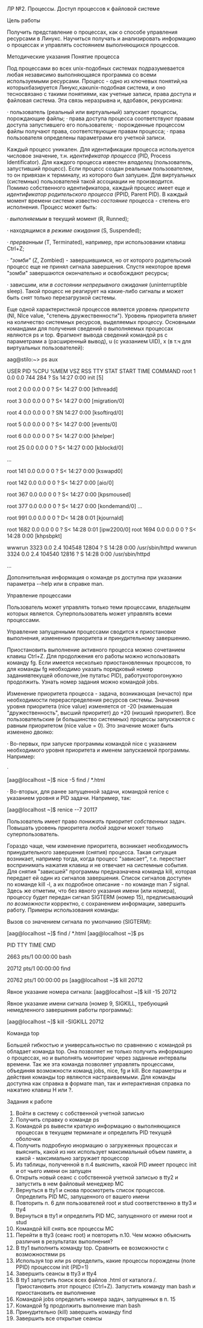 ﻿ЛР  №2.  Процессы.  Доступ  процессов  к файловой системе 

Цель работы 

Получить  представление  о  процессах,  как  о  способе  управления  ресурсами  в  Линукс. Научиться  получать  и  анализировать  информацию  о  процессах  и  управлять  состоянием выполняющихся процессов. 

Методические указания Понятие процесса 

Под  процессами  во  всех  unix-подобных  системах  подразумевается  любая  независимо выполняющаяся программа со всеми используемыми ресурсами. Процесс - одно из ключевых понятий,на которыхбазируется Линукс,какunix-подобная система, и оно тесносвязано с такими понятиями, как учетные записи, права доступа и файловая система. Эта связь неразрывна и, вдобавок, рекурсивна: 

· пользователь (реальный или виртуальный) запускает процессы, порождающие файлы; · права доступа процесса соответствуют правам доступа запустившего его пользователя; · порожденные процессом файлы получают права, соответствующие правам процесса; · права пользователя определены параметрами его учетной записи. 

Каждый процесс уникален. Для идентификации процесса используется числовое значение, т.н. *идентификатор*  *процесса* (PID,  Process  Identificator).  Для  каждого  процесса известен  *владелец*  (пользователь,  запустивший  процесс).  Если  процесс  создан  реальным пользователем,  то  он  привязан  к  терминалу,  из  которого  был  запушен.  Для  виртуальных (системных)  пользователей  такой  ассоциации  не  производится.  Помимо  собственного идентификатора,  каждый  процесс  имеет      еще  и *идентификатор*  *родительского процесса* (PPID, Parent PID). В каждый момент времени системе известно *состояние* процесса - степень его исполнения. Процесс может быть: 

· *выполняемым* в текущий момент (R, Runned); 

· находящимся *в режиме ожидания* (S, Suspended); 

· *прерванным* (T, Terminated), например, при использовании клавиш Ctrl+Z; 

· *"зомби"* (Z, Zombied) - завершившимся, но от которого родительский процесс еще не принял сигнала  завершения.  Спустя  некоторое  время  "зомби"  завершаются  окончательно  и освобождают ресурсы; 

· зависшим, или *в состоянии непрерывного ожидания* (uninterruptible sleep). Такой процесс не реагирует на какие-либо сигналы и может быть снят только перезагрузкой системы. 

Еще одной характеристикой процессов является *уровень приоритета* (NI, NIce value, "степень дружественности").  Уровень  приоритета  влияет  на  количество  системных  ресурсов, выделяемых  процессу. Основными командами для получения сведений о выполняемых процессах являются ps и top. Фрагмент  вывода  сведений  командой  ps  с  параметрами  a  (расширенный  вывод),  u  (с указанием UID), x (в т.ч для виртуальных пользователей): 

aag@stilo:~> ps aux 

USER PID %CPU %MEM VSZ RSS TTY STAT START TIME COMMAND root 1 0.0 0.0 744 284 ? Ss 14:27 0:00 init [5] 

root 2 0.0 0.0 0 0 ? S< 14:27 0:00 [kthreadd] 

root 3 0.0 0.0 0 0 ? S< 14:27 0:00 [migration/0] 

root 4 0.0 0.0 0 0 ? SN 14:27 0:00 [ksoftirqd/0] 

root 5 0.0 0.0 0 0 ? S< 14:27 0:00 [events/0] 

root 6 0.0 0.0 0 0 ? S< 14:27 0:00 [khelper] 

root 25 0.0 0.0 0 0 ? S< 14:27 0:00 [kblockd/0] 

... 

root 141 0.0 0.0 0 0 ? S< 14:27 0:00 [kswapd0] 

root 142 0.0 0.0 0 0 ? S< 14:27 0:00 [aio/0] 

root 367 0.0 0.0 0 0 ? S< 14:27 0:00 [kpsmoused] 

root 377 0.0 0.0 0 0 ? S< 14:27 0:00 [kondemand/0] ... 

root 991 0.0 0.0 0 0 ? D< 14:28 0:01 [kjournald] 

root 1682 0.0 0.0 0 0 ? S< 14:28 0:01 [ipw2200/0] root 1694 0.0 0.0 0 0 ? S< 14:28 0:00 [khpsbpkt] 

wwwrun 3323 0.0 2.4 104548 12804 ? S 14:28 0:00 /usr/sbin/httpd wwwrun 3324 0.0 2.4 104540 12816 ? S 14:28 0:00 /usr/sbin/httpd 

... 

Дополнительная информация о команде ps доступна при указании параметра --help или в справке man. 

Управление процессами 

Пользователь может управлять только теми процессами, владельцем которых является. Суперпользователь может управлять всеми процессами. 

Управление запущенными процессами сводится к приостановке выполнения, изменению приоритета и принудительному завершению.

Приостановить  выполнение  активного  процесса  можно  сочетанием  клавиш  Ctrl+Z.  Для продолжения  его  работы  можно  использовать  команду  fg.  Если  имеется  несколько приостановленных  процессов,  то  для  команды  fg  необходимо  указать  порядковый  номер заданиявтекущей оболочке,(не путатьс PID), работукоторогонужно продолжить. Узнать номер задания можно командой jobs. 

Изменение  приоритета  процесса  -  задача,  возникающая  (нечасто)  при  необходимости перераспределения ресурсов системы. Значения уровня приоритета (nice value) изменяется от -20  (наименьшая  "дружественность",  высший  приоритет)  до  +20  (низший  приоритет).  Все пользовательские (и большинство системных) процессы запускаются с равным приоритетом (nice value = 0). Это значение может быть изменено двояко: 

· Во-первых, при запуске программы командой nice с указанием необходимого уровня приоритета и именем запускаемой программы. Например: 

·   

[aag@localhost ~]$ nice -5 find / \*.html 

· Во-вторых, для ранее запущенной задачи, командой renice с указанием уровня и PID задачи. Например, так: 

[aag@localhost ~]$ renice --7 20117 

Пользователь имеет право *понижать* приоритет *собственных* задач. Повышать уровень приоритета *любой задачи* может только суперпользователь. 

Гораздо  чаще,  чем  изменение  приоритета,  возникает  необходимость  принудительного завершения  (снятия)  процесса.  Такая  ситуация  возникает,  например  тогда,  когда  процесс "зависает", т.е. перестает воспринимать нажатия клавиш и не отвечает на системные события. Для снятия "зависшей" программы предназначена команда kill, которая передает ей один из сигналов завершения. Список сигналов доступен по команде kill -l, а их подробное описание - по команде man 7 signal. Здесь же отметим, что без явного указания имени (или номера), процессу  будет  передан  сигнал  SIGTERM  (номер  15),  предписывающий  *по  возможности* корректно, с сохранением информации, завершить работу. Примеры использования команды: 

Вызов со значением сигнала по умолчанию (SIGTERM): 

[aag@localhost ~]$ find / \*.html [aag@localhost ~]$ ps 

PID TTY TIME CMD 

2663 pts/1 00:00:00 bash 

20712 pts/1 00:00:00 find 

20762 pts/1 00:00:00 ps [aag@localhost ~]$ kill 20712 

Явное указание номера сигнала: [aag@localhost ~]$ kill -15 20712

Явное указание имени сигнала (номер 9, SIGKILL, требующий немедленного завершения работы программы): 

[aag@localhost ~]$ kill -SIGKILL 20712 

Команда top 

Большей гибкостью и универсальностью по сравнению с командой ps обладает команда top. Она  позволяет  не  только  получить  информацию  о  процессах,  но  и  выполнять  мониторинг через заданные интервалы времени. Так же эта команда позволяет управлять процессами, объединяя возможности команд jobs, nice, fg и kill. Все параметры и действия команды top являются  настраиваемыми.  Для  команды  доступна  как  справка  в  формате  man,  так  и интерактивная справка по нажатию клавиш H или ?. 

Задания к работе 

1. Войти в систему с собственной учетной записью 
1. Получить справку о команде ps 
1. Командой ps вывести краткую информацию о выполняющихся процессах в текущем терминале и определить PID текущей оболочки 
1. Получить подробную инормацию о загруженных процессах и выяснить, какой из них использует максимальный объем памяти, а какой - максимально загружает процессор 
1. Из таблицы, полученной в п.4 выяснить, какой PID имеет процесс init и от чьего имени он запущен 
1. Открыть новый сеанс с собственной учетной записью в tty2 и запустить в нем файловый менеджер MC 
1. Вернуться в tty1 и снова просмотреть список процессов. Определить PID MC, запущенного от вашего имени 
1. Повторить п. 6 для пользователей root и stud соответственно в tty3 и tty4 
1. Вернуться в tty1 и определить PID MC, запущенного от имени root и stud 
1. Командой kill снять все процессы MC 
1. Перейти в tty3 (сеанс root) и повторить п.10. Чем можно объяснить различия в результатах выполнения? 
1. В tty1 выполнить команду top. Сравнить ее возможности с возможностями ps 
1. Используя top или ps определить, какие процессы порождены (поле PPID) процессом init (PID=1) 
1. Завершить сеансы в tty3 и tty4 
1. В tty1 запустить поиск всех файлов .html от каталога /. Приостановить этот процесс (Ctrl+Z). Запустить команду man bash и приостановить ее выполнение 
1. Командой jobs определить номера задач, запущенных в п. 15 
1. Командой fg продолжить выполнение man bash 
1. Принудительно (kill) завершить команду find 
1. Завершить все открытые сеансы 
